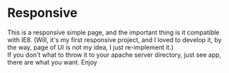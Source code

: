 # Responsive
  This is a responsive simple page, and the important thing is it compatible with IE8. (Will, it's my first responsive project, and I loved to develop it, by the way, page of UI is not my idea, I just re-implement it.)<br>
  If you don't what to throw it to your apache server directory, just see app, there are what you want. Enjoy
